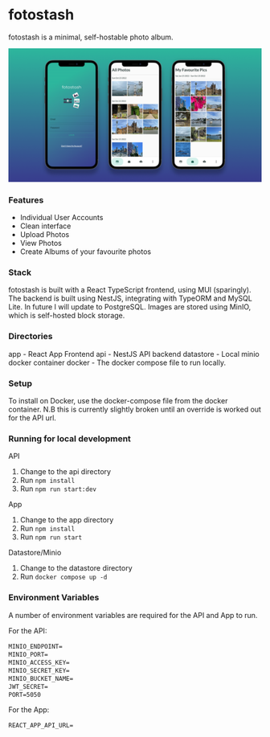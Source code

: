 # fotostash
fotostash is a minimal, self-hostable photo album.

![screenshot of fotostash](https://github.com/shane-ducksbury/fotostash/blob/main/fotostash-screenshot.png?raw=true "A screenshot of fotostash")

### Features
- Individual User Accounts
- Clean interface
- Upload Photos
- View Photos
- Create Albums of your favourite photos

### Stack
fotostash is built with a React TypeScript frontend, using MUI (sparingly). The backend is built using NestJS, integrating with TypeORM and MySQL Lite. In future I will update to PostgreSQL. Images are stored using MinIO, which is self-hosted block storage.

### Directories
app - React App Frontend
api - NestJS API backend
datastore - Local minio docker container
docker - The docker compose file to run locally.

### Setup
To install on Docker, use the docker-compose file from the docker container. N.B this is currently slightly broken until an override is worked out for the API url.

### Running for local development
API
1. Change to the api directory
2. Run `npm install`
3. Run `npm run start:dev`

App
1. Change to the app directory
2. Run `npm install`
3. Run `npm run start`

Datastore/Minio
1. Change to the datastore directory
2. Run `docker compose up -d`

### Environment Variables
A number of environment variables are required for the API and App to run.

For the API:
```
MINIO_ENDPOINT=
MINIO_PORT=
MINIO_ACCESS_KEY=
MINIO_SECRET_KEY=
MINIO_BUCKET_NAME=
JWT_SECRET=
PORT=5050
```

For the App:
```
REACT_APP_API_URL=
```